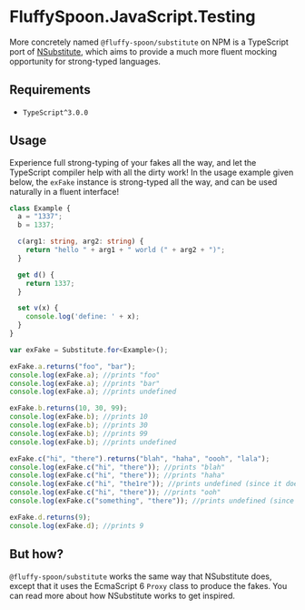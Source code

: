 # FluffySpoon.JavaScript.Testing
More concretely named `@fluffy-spoon/substitute` on NPM is a TypeScript port of [NSubstitute](http://nsubstitute.github.io), which aims to provide a much more fluent mocking opportunity for strong-typed languages.

## Requirements
* `TypeScript^3.0.0`

## Usage
Experience full strong-typing of your fakes all the way, and let the TypeScript compiler help with all the dirty work! In the usage example given below, the `exFake` instance is strong-typed all the way, and can be used naturally in a fluent interface!

```typescript
class Example {
  a = "1337";
  b = 1337;

  c(arg1: string, arg2: string) {
    return "hello " + arg1 + " world (" + arg2 + ")";
  }

  get d() {
    return 1337;
  }

  set v(x) {
    console.log('define: ' + x);
  }
}

var exFake = Substitute.for<Example>();

exFake.a.returns("foo", "bar");
console.log(exFake.a); //prints "foo"
console.log(exFake.a); //prints "bar"
console.log(exFake.a); //prints undefined

exFake.b.returns(10, 30, 99);
console.log(exFake.b); //prints 10
console.log(exFake.b); //prints 30
console.log(exFake.b); //prints 99
console.log(exFake.b); //prints undefined

exFake.c("hi", "there").returns("blah", "haha", "oooh", "lala");
console.log(exFake.c("hi", "there")); //prints "blah"
console.log(exFake.c("hi", "there")); //prints "haha"
console.log(exFake.c("hi", "the1re")); //prints undefined (since it doesn't match the parameters)
console.log(exFake.c("hi", "there")); //prints "ooh"
console.log(exFake.c("something", "there")); //prints undefined (since it doesn't match the parameters)

exFake.d.returns(9);
console.log(exFake.d); //prints 9
```

## But how?
`@fluffy-spoon/substitute` works the same way that NSubstitute does, except that it uses the EcmaScript 6 `Proxy` class to produce the fakes. You can read more about how NSubstitute works to get inspired.
